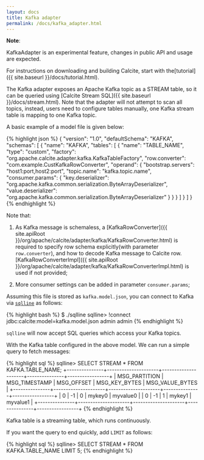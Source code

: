 ```yaml
---
layout: docs
title: Kafka adapter
permalink: /docs/kafka_adapter.html
---
```


<!--
{% comment %}
Licensed to the Apache Software Foundation (ASF) under one or more
contributor license agreements.  See the NOTICE file distributed with
this work for additional information regarding copyright ownership.
The ASF licenses this file to you under the Apache License, Version 2.0
(the "License"); you may not use this file except in compliance with
the License.  You may obtain a copy of the License at

http://www.apache.org/licenses/LICENSE-2.0

Unless required by applicable law or agreed to in writing, software
distributed under the License is distributed on an "AS IS" BASIS,
WITHOUT WARRANTIES OR CONDITIONS OF ANY KIND, either express or implied.
See the License for the specific language governing permissions and
limitations under the License.
{% endcomment %}
-->

**Note**:

KafkaAdapter is an experimental feature, changes in public API and usage are expected.

For instructions on downloading and building Calcite, start with the[tutorial]({{ site.baseurl }}/docs/tutorial.html).

The Kafka adapter exposes an Apache Kafka topic as a STREAM table, so it can be queried using [Calcite Stream SQL]({{ site.baseurl }}/docs/stream.html). Note that the adapter will not attempt to scan all topics, instead, users need to configure tables manually, one Kafka stream table is mapping to one Kafka topic.

A basic example of a model file is given below:

{% highlight json %}
{
  "version": "1.0",
  "defaultSchema": "KAFKA",
  "schemas": [
    {
      "name": "KAFKA",
      "tables": [
        {
          "name": "TABLE_NAME",
          "type": "custom",
          "factory": "org.apache.calcite.adapter.kafka.KafkaTableFactory",
          "row.converter": "com.example.CustKafkaRowConverter",
          "operand": {
            "bootstrap.servers": "host1:port,host2:port",
            "topic.name": "kafka.topic.name",
            "consumer.params": {
              "key.deserializer": "org.apache.kafka.common.serialization.ByteArrayDeserializer",
              "value.deserializer": "org.apache.kafka.common.serialization.ByteArrayDeserializer"
            }
          } } ] } ] }
{% endhighlight %}

Note that:

1. As Kafka message is schemaless, a [KafkaRowConverter]({{ site.apiRoot }}/org/apache/calcite/adapter/kafka/KafkaRowConverter.html) is required to specify row schema explicitly(with parameter `row.converter`), and how to decode Kafka message to Calcite row. [KafkaRowConverterImpl]({{ site.apiRoot }}/org/apache/calcite/adapter/kafka/KafkaRowConverterImpl.html) is used if not provided;

2. More consumer settings can be added in parameter `consumer.params`;

Assuming this file is stored as `kafka.model.json`, you can connect to Kafka via [`sqlline`](https://github.com/julianhyde/sqlline) as follows:

{% highlight bash %}
$ ./sqlline sqlline> !connect jdbc:calcite:model=kafka.model.json admin admin
{% endhighlight %}

`sqlline` will now accept SQL queries which access your Kafka topics.

With the Kafka table configured in the above model. We can run a simple query to fetch messages:

{% highlight sql %}
sqlline> SELECT STREAM * FROM KAFKA.TABLE_NAME; +---------------+---------------------+---------------------+---------------+-----------------+ | MSG_PARTITION |    MSG_TIMESTAMP    |     MSG_OFFSET      | MSG_KEY_BYTES | MSG_VALUE_BYTES | +---------------+---------------------+---------------------+---------------+-----------------+ | 0             | -1                  | 0                   | mykey0        | myvalue0        | | 0             | -1                  | 1                   | mykey1        | myvalue1        | +---------------+---------------------+---------------------+---------------+-----------------+
{% endhighlight %}

Kafka table is a streaming table, which runs continuously.

If you want the query to end quickly, add `LIMIT` as follows:

{% highlight sql %}
sqlline> SELECT STREAM * FROM KAFKA.TABLE_NAME LIMIT 5;
{% endhighlight %}
